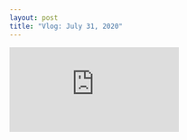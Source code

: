 ```yaml
---
layout: post
title: "Vlog: July 31, 2020"
---
```


<iframe src="https://www.youtube.com/embed/yOkEAVBMnVs" frameborder="0" allow="accelerometer; autoplay; clipboard-write; encrypted-media; gyroscope; picture-in-picture" allowfullscreen></iframe>
